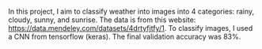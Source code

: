 In this project, I aim to classify weather into images into 4 categories: rainy, cloudy, sunny, and sunrise. The data is from this website: https://data.mendeley.com/datasets/4drtyfjtfy/1. To classify images, I used a CNN from tensorflow (keras). The final validation accuracy was 83%. 
